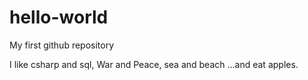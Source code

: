 # hello-world
My first github repository

I like csharp and sql, War and Peace, sea and beach
...and eat apples.
